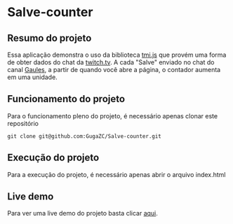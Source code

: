 # Salve-counter

## Resumo do projeto
Essa aplicação demonstra o uso da biblioteca [tmi.js] que provém uma forma de obter dados do chat da [twitch.tv].
A cada "Salve" enviado no chat do canal [Gaules], a partir de quando você abre a página, o contador aumenta em uma unidade.


## Funcionamento do projeto

  Para o funcionamento pleno do projeto, é necessário apenas clonar este repositório

```
git clone git@github.com:GugaZC/Salve-counter.git
```

## Execução do projeto

Para a execução do projeto, é necessário apenas abrir o arquivo index.html

## Live demo

Para ver uma live demo do projeto basta clicar [aqui].


  
[Gaules]: <https://twitch.tv/gaules>
[twitch.tv]: <https://twitch.tv>
[tmi.js]: <https://github.com/tmijs/tmi.js>
[aqui]: <https://salve-counter.vercel.app/>

